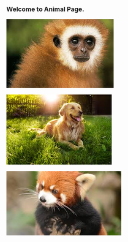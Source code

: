 ### Welcome to Animal Page.


![](/images/animals/images.jpeg "monkey")

![](/images/animals/images-2.jpeg "dog")

![](/images/animals/images-3.jpeg "raccoon")

